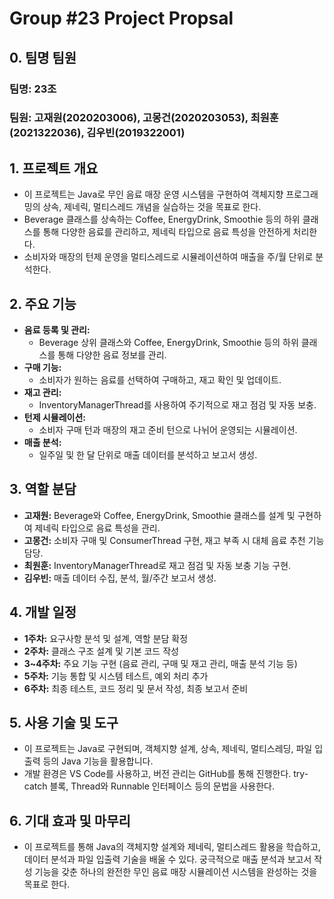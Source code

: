# Group #23 Project Propsal

## 0. 팀명 팀원

### 팀명: 23조

### 팀원: 고재원(2020203006), 고몽건(2020203053), 최원훈(2021322036), 김우빈(2019322001)

## 1. 프로젝트 개요

- 이 프로젝트는 Java로 무인 음료 매장 운영 시스템을 구현하여 객체지향 프로그래밍의 상속, 제네릭, 멀티스레드 개념을 실습하는 것을 목표로 한다.
- Beverage 클래스를 상속하는 Coffee, EnergyDrink, Smoothie 등의 하위 클래스를 통해 다양한 음료를 관리하고, 제네릭 타입으로 음료 특성을 안전하게 처리한다.
- 소비자와 매장의 턴제 운영을 멀티스레드로 시뮬레이션하여 매출을 주/월 단위로 분석한다.

## 2. 주요 기능

- **음료 등록 및 관리:**
  - Beverage 상위 클래스와 Coffee, EnergyDrink, Smoothie 등의 하위 클래스를 통해 다양한 음료 정보를 관리.
- **구매 기능:**
  - 소비자가 원하는 음료를 선택하여 구매하고, 재고 확인 및 업데이트.
- **재고 관리:**
  - InventoryManagerThread를 사용하여 주기적으로 재고 점검 및 자동 보충.
- **턴제 시뮬레이션:**
  - 소비자 구매 턴과 매장의 재고 준비 턴으로 나뉘어 운영되는 시뮬레이션.
- **매출 분석:**
  - 일주일 및 한 달 단위로 매출 데이터를 분석하고 보고서 생성.

## 3. 역할 분담

- **고재원:** Beverage와 Coffee, EnergyDrink, Smoothie 클래스를 설계 및 구현하여 제네릭 타입으로 음료 특성을 관리.
- **고몽건:** 소비자 구매 및 ConsumerThread 구현, 재고 부족 시 대체 음료 추천 기능 담당.
- **최원훈:** InventoryManagerThread로 재고 점검 및 자동 보충 기능 구현.
- **김우빈:** 매출 데이터 수집, 분석, 월/주간 보고서 생성.

## 4. 개발 일정

- **1주차:** 요구사항 분석 및 설계, 역할 분담 확정
- **2주차:** 클래스 구조 설계 및 기본 코드 작성
- **3~4주차:** 주요 기능 구현 (음료 관리, 구매 및 재고 관리, 매출 분석 기능 등)
- **5주차:** 기능 통합 및 시스템 테스트, 예외 처리 추가
- **6주차:** 최종 테스트, 코드 정리 및 문서 작성, 최종 보고서 준비

## 5. 사용 기술 및 도구

- 이 프로젝트는 Java로 구현되며, 객체지향 설계, 상속, 제네릭, 멀티스레딩, 파일 입출력 등의 Java 기능을 활용합니다.
- 개발 환경은 VS Code를 사용하고, 버전 관리는 GitHub를 통해 진행한다. try-catch 블록, Thread와 Runnable 인터페이스 등의 문법을 사용한다.

## 6. 기대 효과 및 마무리

- 이 프로젝트를 통해 Java의 객체지향 설계와 제네릭, 멀티스레드 활용을 학습하고, 데이터 분석과 파일 입출력 기술을 배울 수 있다. 궁극적으로 매출 분석과 보고서 작성 기능을 갖춘 하나의 완전한 무인 음료 매장 시뮬레이션 시스템을 완성하는 것을 목표로 한다.
